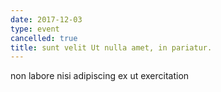 ```yaml
---
date: 2017-12-03
type: event
cancelled: true
title: sunt velit Ut nulla amet, in pariatur.
---
```

non labore nisi adipiscing ex ut exercitation